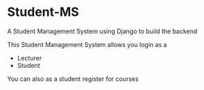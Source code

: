 # Student-MS
A Student Management System using Django to build the backend

This Student Management System allows you login as a 
* Lecturer
* Student

You can also as a student register for courses
